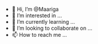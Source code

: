 - 👋 Hi, I’m @Maariga
- 👀 I’m interested in ...
- 🌱 I’m currently learning ...
- 💞️ I’m looking to collaborate on ...
- 📫 How to reach me ...

<!---
Maariga/Maariga is a ✨ special ✨ repository because its `README.md` (this file) appears on your GitHub profile.
You can click the Preview link to take a look at your changes.
--->
